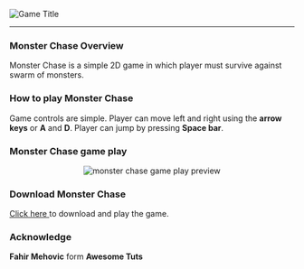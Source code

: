 
![Game Title](https://user-images.githubusercontent.com/42789915/171847527-990feb58-f741-4cd7-afb3-88efa1112fc9.jpg)

<hr>

### Monster Chase Overview

Monster Chase is a simple 2D game in which player must survive against swarm of monsters. 

### How to play Monster Chase

Game controls are simple. Player can move left and right using the **arrow keys** or **A** and **D**. Player can jump by pressing **Space bar**. 

### Monster Chase game play
<p align="center">
  <img src="https://user-images.githubusercontent.com/42789915/171856593-c0a726f5-c6b8-4a25-bc77-41d5d2c7cc86.gif" alt="monster chase game play preview">
</p>

### Download Monster Chase
[Click here  ](https://github.com/dinuka1998/monster-chase/tree/main/Downloads "Click here") to download and play the game.

### Acknowledge

**Fahir Mehovic** form **Awesome Tuts**
